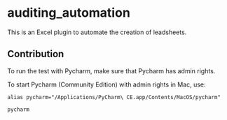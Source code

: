 # auditing_automation

This is an Excel plugin to automate the creation of leadsheets.

## Contribution

To run the test with Pycharm, make sure that Pycharm has admin rights.

To start Pycharm (Community Edition) with admin rights in Mac, use:

```commandline
alias pycharm="/Applications/PyCharm\ CE.app/Contents/MacOS/pycharm"

pycharm
```

